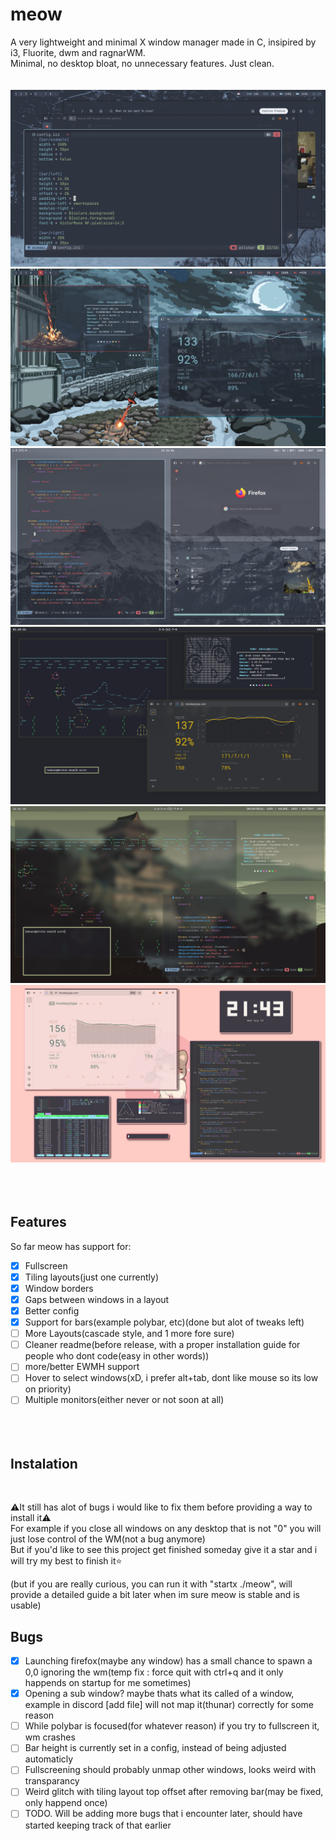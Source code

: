 # meow
A very lightweight and minimal X window manager made in C, insipired by i3, Fluorite, dwm and ragnarWM.<br>
Minimal, no desktop bloat, no unnecessary features. Just clean.<br><br><br>
![previewNord2](screenshots/Nord2.png)<br>
![preview2](screenshots/2025-09-10-175526_1920x1080_scrot.png)<br>
![preview1](screenshots/2025-09-02-193404_1920x1080_scrot.png)<br>
![preview3](screenshots/2025-08-12-014816_1920x1080_scrot.png)<br>
![preview4](screenshots/2025-08-13-164111_1920x1080_scrot.png)<br>
![preview5](screenshots/2025-08-06-214317_1920x1080_scrot.png)<br>
<br><br><br>
## Features<br>
So far meow has support for:<br>
- [x] Fullscreen<br>
- [x] Tiling layouts(just one currently)<br>
- [x] Window borders<br>
- [x] Gaps between windows in a layout<br>
- [x] Better config
- [x] Support for bars(example polybar, etc)(done but alot of tweaks left)
- [ ] More Layouts(cascade style, and 1 more fore sure)
- [ ] Cleaner readme(before release, with a proper installation guide for people who dont code(easy in other words))
- [ ] more/better EWMH support
- [ ] Hover to select windows(xD, i prefer alt+tab, dont like mouse so its low on priority)<br>
- [ ] Multiple monitors(either never or not soon at all)<br><br><br><br>

## Instalation
<br>

⚠️It still has alot of bugs i would like to fix them before providing a way to install it⚠️<br>
For example if you close all windows on any desktop that is not "0" you will just lose control of the WM(not a bug anymore)<br>
But if you'd like to see this project get finished someday give it a star and i will try my best to finish it⭐

(but if you are really curious, you can run it with "startx ./meow", will provide a detailed guide a bit later when im sure meow is stable and is usable)
## Bugs

- [x] Launching firefox(maybe any window) has a small chance to spawn a 0,0 ignoring the wm(temp fix : force quit with ctrl+q and it only happends on startup for me sometimes)
- [x] Opening a sub window? maybe thats what its called of a window, example in discord [add file] will not map it(thunar) correctly for some reason
- [ ] While polybar is focused(for whatever reason) if you try to fullscreen it, wm crashes
- [ ] Bar height is currently set in a config, instead of being adjusted automaticly
- [ ] Fullscreening should probably unmap other windows, looks weird with transparancy
- [ ] Weird glitch with tiling layout top offset after removing bar(may be fixed, only happend once)
- [ ] TODO. Will be adding more bugs that i encounter later, should have started keeping track of that earlier
